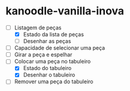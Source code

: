 # kanoodle-vanilla-inova

- [ ] Listagem de peças
    - [x] Estado da lista de peças
    - [ ] Desenhar as peças
- [ ] Capacidade de selecionar uma peça
- [ ] Girar a peça e espelhar
- [ ] Colocar uma peça no tabuleiro
    - [x] Estado do tabuleiro
    - [x] Desenhar o tabuleiro
- [ ] Remover uma peça do tabuleiro
